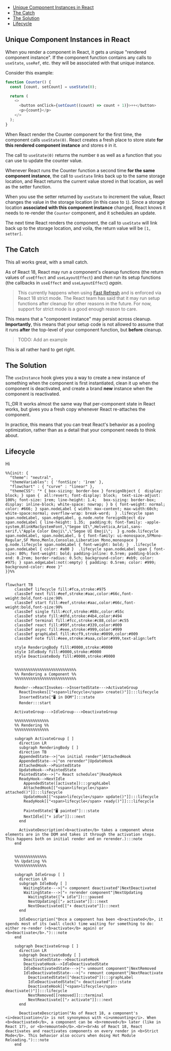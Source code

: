 <a name="table-of-contents"></a>

- [Unique Component Instances in React](#unique-component-instances-in-react)
- [The Catch](#the-catch)
- [The Solution](#the-solution)
- [Lifecycle](#lifecycle)

## Unique Component Instances in React

When you render a component in React, it gets a unique "rendered component
instance". If the component function contains any calls to `useState`,
`useRef`, etc. they will be associated with that unique instance.

Consider this example:

```ts
function Counter() {
  const [count, setCount] = useState(0);

  return (
    <>
      <button onClick={setCount((count) => count + 1)}>++</button>
      <p>{count}</p>
    </>
  );
}
```

When React render the Counter component for the first time, the component
calls `useState(0)`. React creates a fresh place to store state **for this
rendered component instance** and stores `0` in it.

The call to `useState(0)` returns the number `0` as well as a function that
you can use to update the counter value.

Whenever React runs the Counter function a second time **for the same
component instance**, the call to `useState` links back up to the same
storage location, and React returns the current value stored in that
location, as well as the setter function.

When you use the setter returned by `useState` to increment the value, React
changes the value in the storage location (in this case to `1`). Since a
storage location **associated with this component instance** changed, React
knows it needs to re-render the `Counter` component, and it schedules an
update.

The next time React renders the component, the call to `useState` will link
back up to the storage location, and voila, the return value will be `[1, setter]`.

## The Catch

This all works great, with a small catch.

As of React 18, React may run a component's cleanup functions (the return
values of `useEffect` and `useLayoutEffect`) and _then_ run its setup
functions (the callbacks in `useEffect` and `useLayoutEffect`) _again_.

> This currently happens when using [Fast Refresh] and is enforced via React
> 18 strict mode. The React team has said that it may run setup functions
> after cleanup for other reasons in the future. For now, support for strict
> mode is a good enough reason to care.

This means that a "component instance" may persist across cleanup.
**Importantly**, this means that your setup code is not allowed to assume
that it runs **after** the top-level of your component function, but
**before** cleanup.

> TODO: Add an example

This is all rather hard to get right.

## The Solution

The `useInstance` hook gives you a way to create a new instance of something
when the component is first instantiated, clean it up when the component is
deactivated, and create a brand **new** instance when the component is
reactivated.

TL;DR It works almost the same way that per-component state in React works,
but gives you a fresh copy whenever React re-attaches the component.

In practice, this means that you can treat React's behavior as a pooling
optimization, rather than as a detail that your component needs to think
about.

## Lifecycle

<p>Hi</p>

```mermaid
%%{init: {
  "theme": "neutral",
  "themeVariables": { 'fontSize': '1rem' },
  "flowchart" : { "curve" : "linear" },
  "themeCSS": "* { box-sizing: border-box } foreignObject {  display: block; } span {  all:revert; font-display: block;  text-size-adjust: 100%; font-size: 1rem; line-height: 1.4;   box-sizing: border-box; display: inline-block; white-space: nowrap; } b { font-weight: normal; color: #666; } span.nodeLabel { width: max-content; max-width:60ch; white-space:normal; overflow-wrap: break-word;  } .lifecycle span span.nodeLabel, span.edgeLabel, g.node.note foreignObject div span.nodeLabel { line-height: 1.35;  padding:0; font-family: -apple-system,BlinkMacSystemFont,\"Segoe UI\",Helvetica,Arial,sans-serif,\"Apple Color Emoji\",\"Segoe UI Emoji\";  } g.node.lifecycle span.nodeLabel, span.nodeLabel, b { font-family: ui-monospace,SFMono-Regular,SF Mono,Menlo,Consolas,Liberation Mono,monospace } g.node.lifecycle span.nodeLabel { font-weight: bold; }  .lifecycle span.nodeLabel { color: #a00 }  .lifecycle span.nodeLabel span { font-size: 80%; font-weight: bold; padding-inline: 0.5rem; padding-block-end: 0.2rem; border-radius: 0.5ch; background-color: #eb9; color: #975; } span.edgeLabel:not(:empty) { padding: 0.5rem; color: #999; background-color: #eee }"
}}%%


flowchart TB
    classDef lifecycle fill:#fca,stroke:#975
    classDef next fill:#eef,stroke:#aac,color:#66c,font-weight:bold,font-size:90%
    classDef start fill:#eef,stroke:#aac,color:#66c,font-weight:bold,font-size:90%
    classDef single fill:#ccf,stroke:#88c,color:#55c
    classDef state fill:#dfd,stroke:#4b4,color:#494
    classDef terminal fill:#fcc,stroke:#c88,color:#c55
    classDef react fill:#99f,stroke:#339,color:#009
    classDef async fill:#eee,stroke:#999,color:#999
    classDef graphLabel fill:#ccf9,stroke:#0099,color:#009
    classDef note fill:#eee,stroke:#aaa,color:#999,text-align:left

    style RenderingBody fill:#0000,stroke:#0000
    style IdleBody fill:#0000,stroke:#0000
    style DeactivateBody fill:#0000,stroke:#0000


    %%%%%%%%%%%%%%%%%%%%%%%%%%%
    %% Rendering a Component %%
    %%%%%%%%%%%%%%%%%%%%%%%%%%%

    Render-->ReactInvokes-->InsertedState--->ActivateGroup
      ReactInvokes[["<span>lifecycle</span> create()"]]:::lifecycle
      InsertedState["🖥️ in DOM"]:::state
      Render:::start

    ActivateGroup--->IdleGroup--->DeactivateGroup

    %%%%%%%%%%%%%%%
    %% Rendering %%
    %%%%%%%%%%%%%%%

    subgraph ActivateGroup [ ]
      direction LR
      subgraph RenderingBody [ ]
      direction TB
      AppendedState-->|"on initial render"|AttachedHook
      AppendedState-->|"on rerender"|UpdateHook
      AttachedHook-->PaintedState
      UpdateHook-->PaintedState
      PaintedState-->|"⚛ React schedules"|ReadyHook
      ReadyHook-->NextIdle
        AppendedState([activate]):::graphLabel
        AttachedHook[["<span>lifecycle</span> attached()"]]:::lifecycle
        UpdateHook[["<span>lifecycle</span> update()"]]:::lifecycle
        ReadyHook[["<span>lifecycle</span> ready()"]]:::lifecycle

        PaintedState["🖥️ painted"]:::state
        NextIdle[["⬇️ idle"]]:::next
      end

      ActivateDescription(<b>activate</b> takes a component whose elements are in the DOM and takes it through the activation steps. This happens both on initial render and on rerender.):::note
    end


    %%%%%%%%%%%%%%
    %% Updating %%
    %%%%%%%%%%%%%%

    subgraph IdleGroup [ ]
      direction LR
      subgraph IdleBody [ ]
        WaitingState--->|"⚛️ component deactivated"|NextDeactivated
        WaitingState--->|"⚛️ rerender component"|NextUpdating
          WaitingState(["⏸ ️idle"]):::paused
          NextUpdating[["⤴️ activate"]]:::next
          NextDeactivated[["⬇️ deactivate"]]:::next
      end

      IdleDescription("Once a component has been <b>activated</b>, it spends most of its (wall clock) time waiting for something to do: either re-render (<b>activate</b> again) or <b>deactivate</b>."):::note
    end

    subgraph DeactivateGroup [ ]
      direction LR
      subgraph DeactivateBody [ ]
        DeactivatedState-->DeactivateHook
        DeactivateHook-->IdleDeactivatedState
        IdleDeactivatedState--->|"⚛️ unmount component"|NextRemoved
        IdleDeactivatedState--->|"⚛️ remount component"|NextReactivate
          DeactivatedState(["deactivated"]):::graphLabel
          IdleDeactivatedState["⚛️ deactivated"]:::state
          DeactivateHook[["<span>lifecycle</span> deactivate()"]]:::lifecycle
          NextRemoved[[removed]]:::terminal
          NextReactivate[["⤴️ activate"]]:::next
      end

      DeactivateDescription("As of React 18, a component's <i>deactivation</i> is not synonymous with <i>unmounting</i>. When <b>deactivated</b>, a component can be <b>removed</b> later (like in React 17), or <b>remounted</b>.<br><br>As of React 18, React deactivates and reactivates components on every render in <b>Strict Mode</b>. This behavior also occurs when doing Hot Module Reloading."):::note
    end
```

[fast refresh]: https://www.npmjs.com/package/react-refresh
